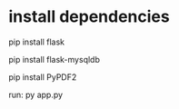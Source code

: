 # install dependencies

pip install flask

pip install flask-mysqldb

pip install PyPDF2


run: py app.py
